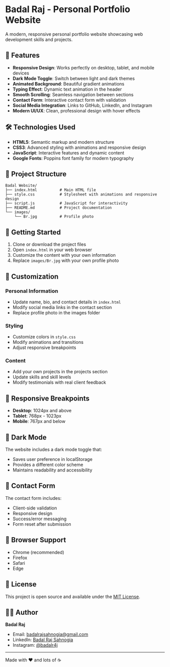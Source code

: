 # Badal Raj - Personal Portfolio Website

A modern, responsive personal portfolio website showcasing web development skills and projects.

## 🌟 Features

- **Responsive Design**: Works perfectly on desktop, tablet, and mobile devices
- **Dark Mode Toggle**: Switch between light and dark themes
- **Animated Background**: Beautiful gradient animations
- **Typing Effect**: Dynamic text animation in the header
- **Smooth Scrolling**: Seamless navigation between sections
- **Contact Form**: Interactive contact form with validation
- **Social Media Integration**: Links to GitHub, LinkedIn, and Instagram
- **Modern UI/UX**: Clean, professional design with hover effects

## 🛠️ Technologies Used

- **HTML5**: Semantic markup and modern structure
- **CSS3**: Advanced styling with animations and responsive design
- **JavaScript**: Interactive features and dynamic content
- **Google Fonts**: Poppins font family for modern typography

## 📁 Project Structure

```
Badal Website/
├── index.html          # Main HTML file
├── style.css           # Stylesheet with animations and responsive design
├── script.js           # JavaScript for interactivity
├── README.md           # Project documentation
└── images/
    └── Br.jpg          # Profile photo
```

## 🚀 Getting Started

1. Clone or download the project files
2. Open `index.html` in your web browser
3. Customize the content with your own information
4. Replace `images/Br.jpg` with your own profile photo

## 🎨 Customization

### Personal Information
- Update name, bio, and contact details in `index.html`
- Modify social media links in the contact section
- Replace profile photo in the images folder

### Styling
- Customize colors in `style.css`
- Modify animations and transitions
- Adjust responsive breakpoints

### Content
- Add your own projects in the projects section
- Update skills and skill levels
- Modify testimonials with real client feedback

## 📱 Responsive Breakpoints

- **Desktop**: 1024px and above
- **Tablet**: 768px - 1023px
- **Mobile**: 767px and below

## 🌙 Dark Mode

The website includes a dark mode toggle that:
- Saves user preference in localStorage
- Provides a different color scheme
- Maintains readability and accessibility

## 📧 Contact Form

The contact form includes:
- Client-side validation
- Responsive design
- Success/error messaging
- Form reset after submission

## 🔧 Browser Support

- Chrome (recommended)
- Firefox
- Safari
- Edge

## 📄 License

This project is open source and available under the [MIT License](LICENSE).

## 👨‍💻 Author

**Badal Raj**
- Email: badalrajsahnogia@gmail.com
- LinkedIn: [Badal Raj Sahnogia](https://www.linkedin.com/in/badal-raj-sahnogia-182789312)
- Instagram: [@badalr4j](https://www.instagram.com/badalr4j)

---

Made with ❤️ and lots of ☕